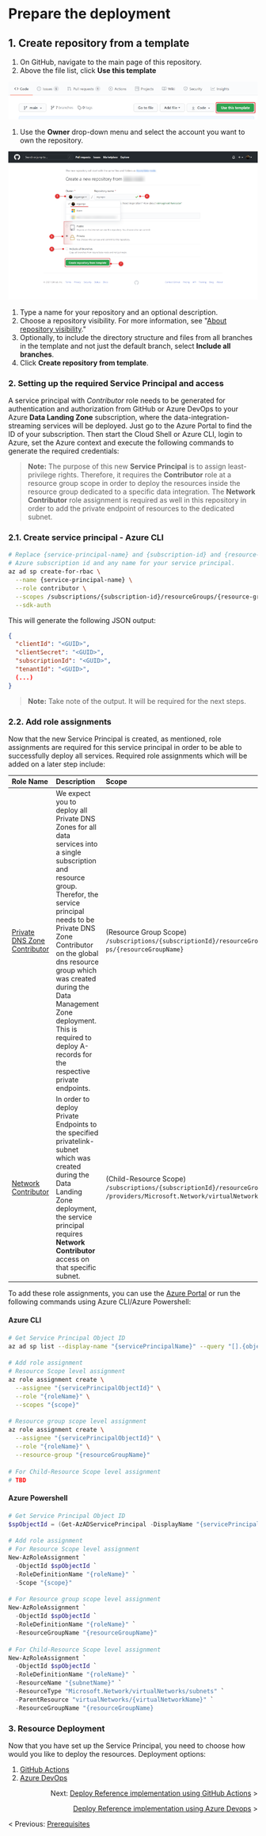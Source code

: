 # Prepare the deployment

## 1. Create repository from a template

1. On GitHub, navigate to the main page of this repository.
1. Above the file list, click **Use this template**

 ![GitHub Template repository](docs/images/UseThisTemplateGH.png)

1. Use the **Owner** drop-down menu and select the account you want to own the repository.

 ![Create Repository from Template](docs/images/CreateRepoGH.png)

1. Type a name for your repository and an optional description.
1. Choose a repository visibility. For more information, see "[About repository visibility](https://docs.github.com/en/github/creating-cloning-and-archiving-repositories/about-repository-visibility)."
1. Optionally, to include the directory structure and files from all branches in the template and not just the default branch, select **Include all branches**.
1. Click **Create repository from template**.

### 2. Setting up the required Service Principal and access

A service principal with *Contributor* role needs to be generated for authentication and authorization from GitHub or Azure DevOps to your Azure **Data Landing Zone** subscription, where the data-integration-streaming services will be deployed. Just go to the Azure Portal to find the ID of your subscription. Then start the Cloud Shell or Azure CLI, login to Azure, set the Azure context and execute the following commands to generate the required credentials:

> **Note:** The purpose of this new **Service Principal** is to assign least-privilege rights. Therefore, it requires the **Contributor** role at a resource group scope in order to deploy the resources inside the resource group dedicated to a specific data integration. The **Network Contributor** role assignment is required as well in this repository in order to add the private endpoint of resources to the dedicated subnet.

### 2.1. Create service principal - Azure CLI

```sh
# Replace {service-principal-name} and {subscription-id} and {resource-group} with your
# Azure subscription id and any name for your service principal.
az ad sp create-for-rbac \
  --name {service-principal-name} \
  --role contributor \
  --scopes /subscriptions/{subscription-id}/resourceGroups/{resource-group} \
  --sdk-auth
```

This will generate the following JSON output:

```json
{
  "clientId": "<GUID>",
  "clientSecret": "<GUID>",
  "subscriptionId": "<GUID>",
  "tenantId": "<GUID>",
  (...)
}
```

> **Note:** Take note of the output. It will be required for the next steps.

### 2.2. Add role assignments

Now that the new Service Principal is created, as mentioned,  role assignments are required for this service principal in order to be able to successfully deploy all services. Required role assignments which will be added on a later step include:

| Role Name | Description | Scope |
|:----------|:------------|:------|
| [Private DNS Zone Contributor](https://docs.microsoft.com/azure/role-based-access-control/built-in-roles#private-dns-zone-contributor) | We expect you to deploy all Private DNS Zones for all data services into a single subscription and resource group. Therefor, the service principal needs to be Private DNS Zone Contributor on the global dns resource group which was created during the Data Management Zone deployment. This is required to deploy A-records for the respective private endpoints. | (Resource Group Scope)  <div style="width: 36ch">`/subscriptions/{subscriptionId}/resourceGroups/{resourceGroupName}`</div> |
| [Network Contributor](https://docs.microsoft.com/azure/role-based-access-control/built-in-roles#network-contributor) | In order to deploy Private Endpoints to the specified privatelink-subnet which was created during the Data Landing Zone deployment, the service principal requires **Network Contributor** access on that specific subnet.  | (Child-Resource Scope) `/subscriptions/{subscriptionId}/resourceGroups/{resourceGroupName} /providers/Microsoft.Network/virtualNetworks/{virtualNetworkName}/subnets/{subnetName}"` |

To add these role assignments, you can use the [Azure Portal](https://portal.azure.com/) or run the following commands using Azure CLI/Azure Powershell:

#### Azure CLI

```sh
# Get Service Principal Object ID
az ad sp list --display-name "{servicePrincipalName}" --query "[].{objectId:objectId}" --output tsv

# Add role assignment
# Resource Scope level assignment
az role assignment create \
  --assignee "{servicePrincipalObjectId}" \
  --role "{roleName}" \
  --scopes "{scope}"

# Resource group scope level assignment
az role assignment create \
  --assignee "{servicePrincipalObjectId}" \
  --role "{roleName}" \
  --resource-group "{resourceGroupName}"

# For Child-Resource Scope level assignment
# TBD
```

#### Azure Powershell

```powershell
# Get Service Principal Object ID
$spObjectId = (Get-AzADServicePrincipal -DisplayName "{servicePrincipalName}").id

# Add role assignment
# For Resource Scope level assignment
New-AzRoleAssignment `
  -ObjectId $spObjectId `
  -RoleDefinitionName "{roleName}" `
  -Scope "{scope}"

# For Resource group scope level assignment
New-AzRoleAssignment `
  -ObjectId $spObjectId `
  -RoleDefinitionName "{roleName}" `
  -ResourceGroupName "{resourceGroupName}"

# For Child-Resource Scope level assignment
New-AzRoleAssignment `
  -ObjectId $spObjectId `
  -RoleDefinitionName "{roleName}" `
  -ResourceName "{subnetName}" `
  -ResourceType "Microsoft.Network/virtualNetworks/subnets" `
  -ParentResource "virtualNetworks/{virtualNetworkName}" `
  -ResourceGroupName "{resourceGroupName}
```

### 3. Resource Deployment

Now that you have set up the Service Principal, you need to choose how would you like to deploy the resources.
Deployment options:

1. [GitHub Actions](#github-actions)
1. [Azure DevOps](#azure-devops)

<p align="right"> Next: <a href="./ESA-IntegrationStreaming-DeployUsingGithubActions.md">Deploy Reference implementation using GitHub Actions</a> > </p>

<p align="right"> <a href="./ESA-IntegrationStreaming-DeployUsingAzureDevops.md">Deploy Reference implementation using Azure Devops</a> > </p>

< Previous: [Prerequisites](./ESA-IntegrationStreaming-Prerequisites.md)

